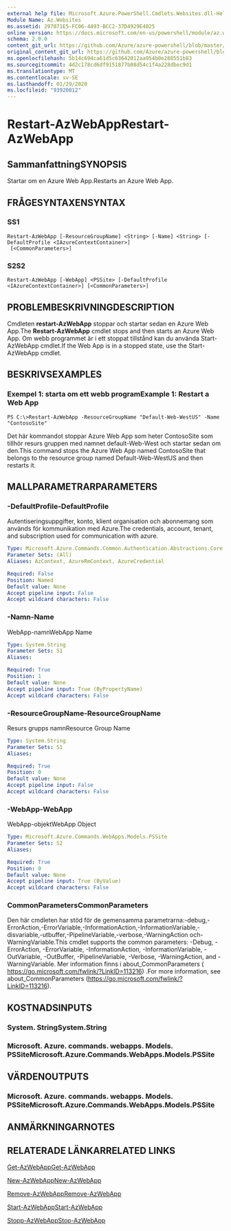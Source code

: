 ```yaml
---
external help file: Microsoft.Azure.PowerShell.Cmdlets.Websites.dll-Help.xml
Module Name: Az.Websites
ms.assetid: 297071E5-FC06-4493-BCC2-37D4929E4025
online version: https://docs.microsoft.com/en-us/powershell/module/az.websites/restart-azwebapp
schema: 2.0.0
content_git_url: https://github.com/Azure/azure-powershell/blob/master/src/Websites/Websites/help/Restart-AzWebApp.md
original_content_git_url: https://github.com/Azure/azure-powershell/blob/master/src/Websites/Websites/help/Restart-AzWebApp.md
ms.openlocfilehash: 5b14c694ca61d5c63642012aa954b0e288551b83
ms.sourcegitcommit: 4d2c178cd6df9151877b08d54c1f4a228dbec9d1
ms.translationtype: MT
ms.contentlocale: sv-SE
ms.lasthandoff: 01/29/2020
ms.locfileid: "93920812"
---
```

# <span data-ttu-id="08a86-101">Restart-AzWebApp</span><span class="sxs-lookup"><span data-stu-id="08a86-101">Restart-AzWebApp</span></span>

## <span data-ttu-id="08a86-102">Sammanfattning</span><span class="sxs-lookup"><span data-stu-id="08a86-102">SYNOPSIS</span></span>
<span data-ttu-id="08a86-103">Startar om en Azure Web App.</span><span class="sxs-lookup"><span data-stu-id="08a86-103">Restarts an Azure Web App.</span></span>

## <span data-ttu-id="08a86-104">FRÅGESYNTAXEN</span><span class="sxs-lookup"><span data-stu-id="08a86-104">SYNTAX</span></span>

### <span data-ttu-id="08a86-105">S</span><span class="sxs-lookup"><span data-stu-id="08a86-105">S1</span></span>
```
Restart-AzWebApp [-ResourceGroupName] <String> [-Name] <String> [-DefaultProfile <IAzureContextContainer>]
 [<CommonParameters>]
```

### <span data-ttu-id="08a86-106">S2</span><span class="sxs-lookup"><span data-stu-id="08a86-106">S2</span></span>
```
Restart-AzWebApp [-WebApp] <PSSite> [-DefaultProfile <IAzureContextContainer>] [<CommonParameters>]
```

## <span data-ttu-id="08a86-107">PROBLEMBESKRIVNING</span><span class="sxs-lookup"><span data-stu-id="08a86-107">DESCRIPTION</span></span>
<span data-ttu-id="08a86-108">Cmdleten **restart-AzWebApp** stoppar och startar sedan en Azure Web App.</span><span class="sxs-lookup"><span data-stu-id="08a86-108">The **Restart-AzWebApp** cmdlet stops and then starts an Azure Web App.</span></span>
<span data-ttu-id="08a86-109">Om webb programmet är i ett stoppat tillstånd kan du använda Start-AzWebApp cmdlet.</span><span class="sxs-lookup"><span data-stu-id="08a86-109">If the Web App is in a stopped state, use the Start-AzWebApp cmdlet.</span></span>

## <span data-ttu-id="08a86-110">BESKRIVS</span><span class="sxs-lookup"><span data-stu-id="08a86-110">EXAMPLES</span></span>

### <span data-ttu-id="08a86-111">Exempel 1: starta om ett webb program</span><span class="sxs-lookup"><span data-stu-id="08a86-111">Example 1: Restart a Web App</span></span>
```
PS C:\>Restart-AzWebApp -ResourceGroupName "Default-Web-WestUS" -Name "ContosoSite"
```

<span data-ttu-id="08a86-112">Det här kommandot stoppar Azure Web App som heter ContosoSite som tillhör resurs gruppen med namnet default-Web-West och startar sedan om den.</span><span class="sxs-lookup"><span data-stu-id="08a86-112">This command stops the Azure Web App named ContosoSite that belongs to the resource group named Default-Web-WestUS and then restarts it.</span></span>

## <span data-ttu-id="08a86-113">MALLPARAMETRAR</span><span class="sxs-lookup"><span data-stu-id="08a86-113">PARAMETERS</span></span>

### <span data-ttu-id="08a86-114">-DefaultProfile</span><span class="sxs-lookup"><span data-stu-id="08a86-114">-DefaultProfile</span></span>
<span data-ttu-id="08a86-115">Autentiseringsuppgifter, konto, klient organisation och abonnemang som används för kommunikation med Azure.</span><span class="sxs-lookup"><span data-stu-id="08a86-115">The credentials, account, tenant, and subscription used for communication with azure.</span></span>

```yaml
Type: Microsoft.Azure.Commands.Common.Authentication.Abstractions.Core.IAzureContextContainer
Parameter Sets: (All)
Aliases: AzContext, AzureRmContext, AzureCredential

Required: False
Position: Named
Default value: None
Accept pipeline input: False
Accept wildcard characters: False
```

### <span data-ttu-id="08a86-116">-Namn</span><span class="sxs-lookup"><span data-stu-id="08a86-116">-Name</span></span>
<span data-ttu-id="08a86-117">WebApp-namn</span><span class="sxs-lookup"><span data-stu-id="08a86-117">WebApp Name</span></span>

```yaml
Type: System.String
Parameter Sets: S1
Aliases:

Required: True
Position: 1
Default value: None
Accept pipeline input: True (ByPropertyName)
Accept wildcard characters: False
```

### <span data-ttu-id="08a86-118">-ResourceGroupName</span><span class="sxs-lookup"><span data-stu-id="08a86-118">-ResourceGroupName</span></span>
<span data-ttu-id="08a86-119">Resurs grupps namn</span><span class="sxs-lookup"><span data-stu-id="08a86-119">Resource Group Name</span></span>

```yaml
Type: System.String
Parameter Sets: S1
Aliases:

Required: True
Position: 0
Default value: None
Accept pipeline input: False
Accept wildcard characters: False
```

### <span data-ttu-id="08a86-120">-WebApp</span><span class="sxs-lookup"><span data-stu-id="08a86-120">-WebApp</span></span>
<span data-ttu-id="08a86-121">WebApp-objekt</span><span class="sxs-lookup"><span data-stu-id="08a86-121">WebApp Object</span></span>

```yaml
Type: Microsoft.Azure.Commands.WebApps.Models.PSSite
Parameter Sets: S2
Aliases:

Required: True
Position: 0
Default value: None
Accept pipeline input: True (ByValue)
Accept wildcard characters: False
```

### <span data-ttu-id="08a86-122">CommonParameters</span><span class="sxs-lookup"><span data-stu-id="08a86-122">CommonParameters</span></span>
<span data-ttu-id="08a86-123">Den här cmdleten har stöd för de gemensamma parametrarna:-debug,-ErrorAction,-ErrorVariable,-InformationAction,-InformationVariable,-disvariable,-utbuffer,-PipelineVariable,-verbose,-WarningAction och-WarningVariable.</span><span class="sxs-lookup"><span data-stu-id="08a86-123">This cmdlet supports the common parameters: -Debug, -ErrorAction, -ErrorVariable, -InformationAction, -InformationVariable, -OutVariable, -OutBuffer, -PipelineVariable, -Verbose, -WarningAction, and -WarningVariable.</span></span> <span data-ttu-id="08a86-124">Mer information finns i about_CommonParameters ( https://go.microsoft.com/fwlink/?LinkID=113216) .</span><span class="sxs-lookup"><span data-stu-id="08a86-124">For more information, see about_CommonParameters (https://go.microsoft.com/fwlink/?LinkID=113216).</span></span>

## <span data-ttu-id="08a86-125">KOSTNADS</span><span class="sxs-lookup"><span data-stu-id="08a86-125">INPUTS</span></span>

### <span data-ttu-id="08a86-126">System. String</span><span class="sxs-lookup"><span data-stu-id="08a86-126">System.String</span></span>

### <span data-ttu-id="08a86-127">Microsoft. Azure. commands. webapps. Models. PSSite</span><span class="sxs-lookup"><span data-stu-id="08a86-127">Microsoft.Azure.Commands.WebApps.Models.PSSite</span></span>

## <span data-ttu-id="08a86-128">VÄRDEN</span><span class="sxs-lookup"><span data-stu-id="08a86-128">OUTPUTS</span></span>

### <span data-ttu-id="08a86-129">Microsoft. Azure. commands. webapps. Models. PSSite</span><span class="sxs-lookup"><span data-stu-id="08a86-129">Microsoft.Azure.Commands.WebApps.Models.PSSite</span></span>

## <span data-ttu-id="08a86-130">ANMÄRKNINGAR</span><span class="sxs-lookup"><span data-stu-id="08a86-130">NOTES</span></span>

## <span data-ttu-id="08a86-131">RELATERADE LÄNKAR</span><span class="sxs-lookup"><span data-stu-id="08a86-131">RELATED LINKS</span></span>

[<span data-ttu-id="08a86-132">Get-AzWebApp</span><span class="sxs-lookup"><span data-stu-id="08a86-132">Get-AzWebApp</span></span>](./Get-AzWebApp.md)

[<span data-ttu-id="08a86-133">New-AzWebApp</span><span class="sxs-lookup"><span data-stu-id="08a86-133">New-AzWebApp</span></span>](./New-AzWebApp.md)

[<span data-ttu-id="08a86-134">Remove-AzWebApp</span><span class="sxs-lookup"><span data-stu-id="08a86-134">Remove-AzWebApp</span></span>](./Remove-AzWebApp.md)

[<span data-ttu-id="08a86-135">Start-AzWebApp</span><span class="sxs-lookup"><span data-stu-id="08a86-135">Start-AzWebApp</span></span>](./Start-AzWebApp.md)

[<span data-ttu-id="08a86-136">Stopp-AzWebApp</span><span class="sxs-lookup"><span data-stu-id="08a86-136">Stop-AzWebApp</span></span>](./Stop-AzWebApp.md)


